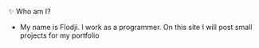 ✨ Who am I?
- My name is Flodji. I work as a programmer. On this site I will post small projects for my portfolio
